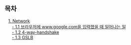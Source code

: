 ## 목차 

&nbsp;&nbsp; [1. Network](https://github.com/cjp-growth/jun/tree/master/network/network)<br/>
&nbsp;&nbsp;&nbsp;&nbsp;&nbsp; [- 1.1 브라우저에 www.google.com을 입력했을 때 일어나는 일](https://github.com/cjp-growth/jun/blob/master/network/network/_%EC%A3%BC%EC%86%8C%EC%B0%BD%EC%97%90_%EB%8F%84%EB%A9%94%EC%9D%B8_%EC%9E%85%EB%A0%A5/READMD.md) <br/>
&nbsp;&nbsp;&nbsp;&nbsp;&nbsp; [- 1.2 4-way-handshake](https://github.com/cjp-growth/jun/blob/master/network/network/_4-way-handshake/README.md) <br/>
&nbsp;&nbsp;&nbsp;&nbsp;&nbsp; [- 1.3 GSLB](https://github.com/cjp-growth/jun/tree/master/network/network/gslb) <br/>
<br/>
